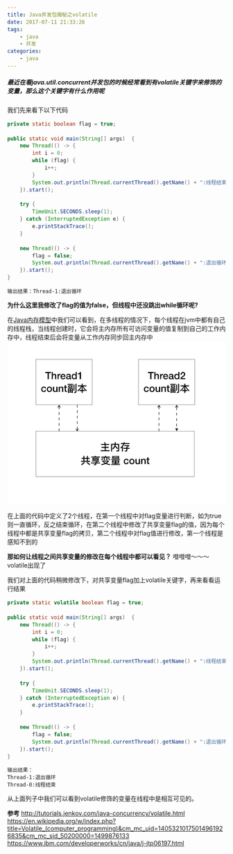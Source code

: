 ```yaml
---
title: Java并发包揭秘之volatile
date: 2017-07-11 21:33:26
tags:
    - java
    - 并发
categories:
    - java
---
```


##### 最近在看java.util.concurrent并发包的时候经常看到有volatile关键字来修饰的变量，那么这个关键字有什么作用呢
我们先来看下以下代码
``` java
private static boolean flag = true;

public static void main(String[] args)  {
    new Thread(() -> {
        int i = 0;
        while (flag) {
            i++;
        }
        System.out.println(Thread.currentThread().getName() + ":线程结束");
    }).start();

    try {
        TimeUnit.SECONDS.sleep(1);
    } catch (InterruptedException e) {
        e.printStackTrace();
    }

    new Thread(() -> {
        flag = false;
        System.out.println(Thread.currentThread().getName() + ":退出循环");
    }).start();
}
```
```
输出结果：Thread-1:退出循环
```
**为什么这里我修改了flag的值为false，但线程中还没跳出while循环呢?**

在[Java内存模型](http://tutorials.jenkov.com/java-concurrency/java-memory-model.html)中我们可以看到，在多线程的情况下，每个线程在jvm中都有自己的线程栈，当线程创建时，它会将主内存所有可访问变量的值复制到自己的工作内存中，线程结束后会将变量从工作内存同步回主内存中
![线程内存模型](/images/java/thread-jmm.png)

在上面的代码中定义了2个线程，在第一个线程中对flag变量进行判断，如为true则一直循环，反之结束循环，在第二个线程中修改了共享变量flag的值，因为每个线程中都是共享变量flag的拷贝，第二个线程中对flag值进行修改，第一个线程是感知不到的

**那如何让线程之间共享变量的修改在每个线程中都可以看见？**
噔噔噔～～～ volatile出现了

我们对上面的代码稍微修改下，对共享变量flag加上volatile关键字，再来看看运行结果
``` java
private static volatile boolean flag = true;

public static void main(String[] args)  {
    new Thread(() -> {
        int i = 0;
        while (flag) {
            i++;
        }
        System.out.println(Thread.currentThread().getName() + ":线程结束");
    }).start();

    try {
        TimeUnit.SECONDS.sleep(1);
    } catch (InterruptedException e) {
        e.printStackTrace();
    }

    new Thread(() -> {
        flag = false;
        System.out.println(Thread.currentThread().getName() + ":退出循环");
    }).start();
}
```
```
输出结果：
Thread-1:退出循环
Thread-0:线程结束
```
从上面列子中我们可以看到volatile修饰的变量在线程中是相互可见的。

**参考**
http://tutorials.jenkov.com/java-concurrency/volatile.html
https://en.wikipedia.org/w/index.php?title=Volatile_(computer_programming)&cm_mc_uid=14053210175014961926835&cm_mc_sid_50200000=1499876133
https://www.ibm.com/developerworks/cn/java/j-jtp06197.html
